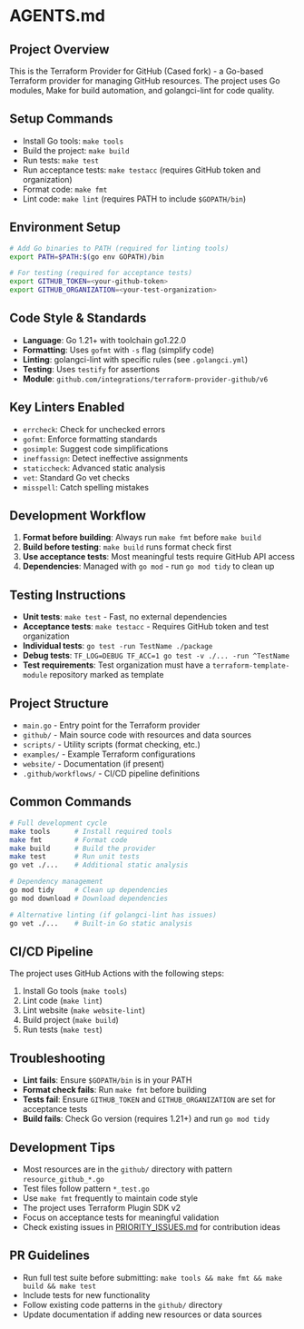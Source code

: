# AGENTS.md

## Project Overview
This is the Terraform Provider for GitHub (Cased fork) - a Go-based Terraform provider for managing GitHub resources. The project uses Go modules, Make for build automation, and golangci-lint for code quality.

## Setup Commands
- Install Go tools: `make tools`
- Build the project: `make build`
- Run tests: `make test`
- Run acceptance tests: `make testacc` (requires GitHub token and organization)
- Format code: `make fmt`
- Lint code: `make lint` (requires PATH to include `$GOPATH/bin`)

## Environment Setup
```bash
# Add Go binaries to PATH (required for linting tools)
export PATH=$PATH:$(go env GOPATH)/bin

# For testing (required for acceptance tests)
export GITHUB_TOKEN=<your-github-token>
export GITHUB_ORGANIZATION=<your-test-organization>
```

## Code Style & Standards
- **Language**: Go 1.21+ with toolchain go1.22.0
- **Formatting**: Uses `gofmt` with `-s` flag (simplify code)
- **Linting**: golangci-lint with specific rules (see `.golangci.yml`)
- **Testing**: Uses `testify` for assertions
- **Module**: `github.com/integrations/terraform-provider-github/v6`

## Key Linters Enabled
- `errcheck`: Check for unchecked errors
- `gofmt`: Enforce formatting standards
- `gosimple`: Suggest code simplifications
- `ineffassign`: Detect ineffective assignments
- `staticcheck`: Advanced static analysis
- `vet`: Standard Go vet checks
- `misspell`: Catch spelling mistakes

## Development Workflow
1. **Format before building**: Always run `make fmt` before `make build`
2. **Build before testing**: `make build` runs format check first
3. **Use acceptance tests**: Most meaningful tests require GitHub API access
4. **Dependencies**: Managed with `go mod` - run `go mod tidy` to clean up

## Testing Instructions
- **Unit tests**: `make test` - Fast, no external dependencies
- **Acceptance tests**: `make testacc` - Requires GitHub token and test organization
- **Individual tests**: `go test -run TestName ./package`
- **Debug tests**: `TF_LOG=DEBUG TF_ACC=1 go test -v ./... -run ^TestName`
- **Test requirements**: Test organization must have a `terraform-template-module` repository marked as template

## Project Structure
- `main.go` - Entry point for the Terraform provider
- `github/` - Main source code with resources and data sources
- `scripts/` - Utility scripts (format checking, etc.)
- `examples/` - Example Terraform configurations
- `website/` - Documentation (if present)
- `.github/workflows/` - CI/CD pipeline definitions

## Common Commands
```bash
# Full development cycle
make tools      # Install required tools
make fmt        # Format code
make build      # Build the provider
make test       # Run unit tests
go vet ./...    # Additional static analysis

# Dependency management
go mod tidy     # Clean up dependencies
go mod download # Download dependencies

# Alternative linting (if golangci-lint has issues)
go vet ./...    # Built-in Go static analysis
```

## CI/CD Pipeline
The project uses GitHub Actions with the following steps:
1. Install Go tools (`make tools`)
2. Lint code (`make lint`)
3. Lint website (`make website-lint`) 
4. Build project (`make build`)
5. Run tests (`make test`)

## Troubleshooting
- **Lint fails**: Ensure `$GOPATH/bin` is in your PATH
- **Format check fails**: Run `make fmt` before building
- **Tests fail**: Ensure `GITHUB_TOKEN` and `GITHUB_ORGANIZATION` are set for acceptance tests
- **Build fails**: Check Go version (requires 1.21+) and run `go mod tidy`

## Development Tips
- Most resources are in the `github/` directory with pattern `resource_github_*.go`
- Test files follow pattern `*_test.go` 
- Use `make fmt` frequently to maintain code style
- The project uses Terraform Plugin SDK v2
- Focus on acceptance tests for meaningful validation
- Check existing issues in [PRIORITY_ISSUES.md](PRIORITY_ISSUES.md) for contribution ideas

## PR Guidelines
- Run full test suite before submitting: `make tools && make fmt && make build && make test`
- Include tests for new functionality
- Follow existing code patterns in the `github/` directory
- Update documentation if adding new resources or data sources